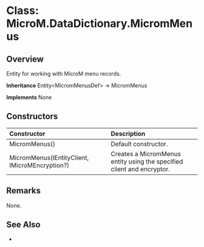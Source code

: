 # Class: MicroM.DataDictionary.MicromMenus
## Overview
Entity for working with MicroM menu records.

**Inheritance**
Entity&lt;MicromMenusDef&gt; -> MicromMenus

**Implements**
None

## Constructors
| Constructor | Description |
|:------------|:-------------|
| MicromMenus() | Default constructor. |
| MicromMenus(IEntityClient, IMicroMEncryption?) | Creates a MicromMenus entity using the specified client and encryptor. |

## Remarks
None.

## See Also
-

